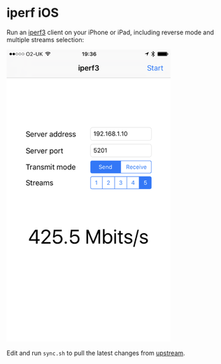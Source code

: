 # iperf iOS

Run an [iperf3](https://iperf.fr/) client on your iPhone or iPad, including reverse mode and multiple streams selection:


<img src="Screenshot.png" alt="Screenshot" width="375">

Edit and run `sync.sh` to pull the latest changes from [upstream](https://github.com/esnet/iperf).